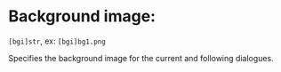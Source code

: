 # Background image:

`[bgi]str`, ex: `[bgi]bg1.png`

Specifies the background image for the current and following dialogues.